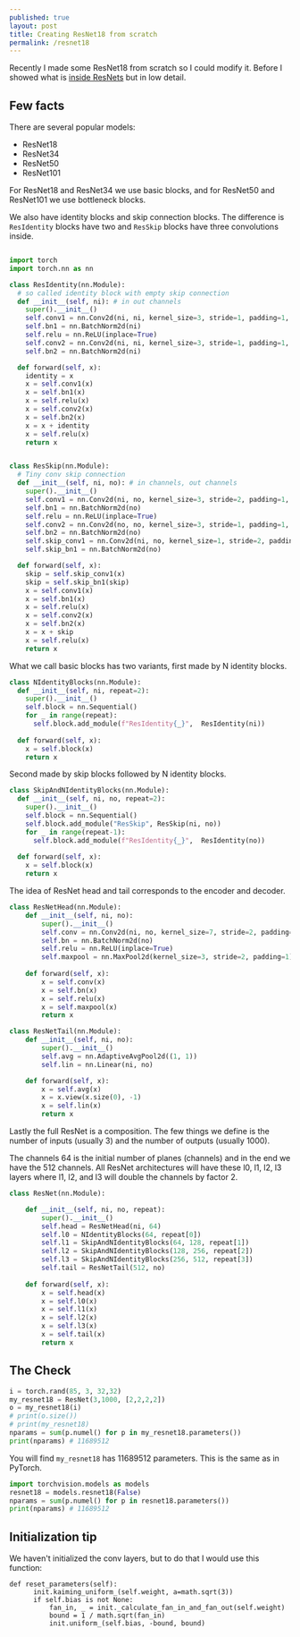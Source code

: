 ```yaml
---
published: true
layout: post
title: Creating ResNet18 from scratch
permalink: /resnet18
---
```


Recently I made some ResNet18 from scratch so I could modify it. Before I showed what is [inside ResNets](https://dejanbatanjac.github.io/2019/09/17/Resnet-inside.html) but in low detail.

## Few facts

There are several popular models: 
* ResNet18
* ResNet34
* ResNet50
* ResNet101

For ResNet18 and ResNet34 we use basic blocks, and for ResNet50 and ResNet101 we use bottleneck blocks.


We also have identity blocks and skip connection blocks. The difference is `ResIdentity` blocks have two and `ResSkip` blocks have three convolutions inside.

```python

import torch
import torch.nn as nn

class ResIdentity(nn.Module):
  # so called identity block with empty skip connection
  def __init__(self, ni): # in out channels
    super().__init__() 
    self.conv1 = nn.Conv2d(ni, ni, kernel_size=3, stride=1, padding=1, bias=False) 
    self.bn1 = nn.BatchNorm2d(ni)    
    self.relu = nn.ReLU(inplace=True)
    self.conv2 = nn.Conv2d(ni, ni, kernel_size=3, stride=1, padding=1, bias=False)
    self.bn2 = nn.BatchNorm2d(ni)    

  def forward(self, x):
    identity = x
    x = self.conv1(x)
    x = self.bn1(x)
    x = self.relu(x)
    x = self.conv2(x)
    x = self.bn2(x)
    x = x + identity
    x = self.relu(x)
    return x 


class ResSkip(nn.Module):
  # Tiny conv skip connection
  def __init__(self, ni, no): # in channels, out channels
    super().__init__() 
    self.conv1 = nn.Conv2d(ni, no, kernel_size=3, stride=2, padding=1, bias=False) 
    self.bn1 = nn.BatchNorm2d(no)    
    self.relu = nn.ReLU(inplace=True)
    self.conv2 = nn.Conv2d(no, no, kernel_size=3, stride=1, padding=1, bias=False)
    self.bn2 = nn.BatchNorm2d(no)    
    self.skip_conv1 = nn.Conv2d(ni, no, kernel_size=1, stride=2, padding=0, bias=False) 
    self.skip_bn1 = nn.BatchNorm2d(no)

  def forward(self, x):
    skip = self.skip_conv1(x)
    skip = self.skip_bn1(skip)
    x = self.conv1(x)
    x = self.bn1(x)
    x = self.relu(x)
    x = self.conv2(x)
    x = self.bn2(x)
    x = x + skip
    x = self.relu(x)
    return x

```

What we call basic blocks has two variants, first made by N identity blocks.

```python
class NIdentityBlocks(nn.Module):  
  def __init__(self, ni, repeat=2): 
    super().__init__()       
    self.block = nn.Sequential()
    for _ in range(repeat):
      self.block.add_module(f"ResIdentity{_}",  ResIdentity(ni))
    
  def forward(self, x):    
    x = self.block(x)    
    return x
```

Second made by skip blocks followed by N identity blocks.

```python
class SkipAndNIdentityBlocks(nn.Module):  
  def __init__(self, ni, no, repeat=2): 
    super().__init__()        
    self.block = nn.Sequential()
    self.block.add_module("ResSkip", ResSkip(ni, no))
    for _ in range(repeat-1):
      self.block.add_module(f"ResIdentity{_}",  ResIdentity(no))
    
  def forward(self, x):
    x = self.block(x)
    return x

```

The idea of ResNet head and tail corresponds to the encoder and decoder.
```python
class ResNetHead(nn.Module):
    def __init__(self, ni, no):
        super().__init__()        
        self.conv = nn.Conv2d(ni, no, kernel_size=7, stride=2, padding=3, bias=False)
        self.bn = nn.BatchNorm2d(no)
        self.relu = nn.ReLU(inplace=True)
        self.maxpool = nn.MaxPool2d(kernel_size=3, stride=2, padding=1)
    
    def forward(self, x):
        x = self.conv(x)
        x = self.bn(x)
        x = self.relu(x)
        x = self.maxpool(x)
        return x

class ResNetTail(nn.Module):
    def __init__(self, ni, no):
        super().__init__()
        self.avg = nn.AdaptiveAvgPool2d((1, 1))
        self.lin = nn.Linear(ni, no)

    def forward(self, x):
        x = self.avg(x)
        x = x.view(x.size(0), -1)
        x = self.lin(x)
        return x
```

Lastly the full ResNet is a composition. The few things we define is the number of inputs (usually 3) and the number of outputs (usually 1000).

The channels 64 is the initial number of planes (channels) and in the end we have the 512 channels. All ResNet architectures will have these l0, l1, l2, l3 layers where l1, l2, and l3 will double the channels by factor 2.

```python
class ResNet(nn.Module):

    def __init__(self, ni, no, repeat):
        super().__init__()
        self.head = ResNetHead(ni, 64)
        self.l0 = NIdentityBlocks(64, repeat[0])
        self.l1 = SkipAndNIdentityBlocks(64, 128, repeat[1])
        self.l2 = SkipAndNIdentityBlocks(128, 256, repeat[2])
        self.l3 = SkipAndNIdentityBlocks(256, 512, repeat[3])
        self.tail = ResNetTail(512, no)
        
    def forward(self, x):
        x = self.head(x)
        x = self.l0(x)
        x = self.l1(x)
        x = self.l2(x)
        x = self.l3(x)
        x = self.tail(x)
        return x
```

## The Check

```python
i = torch.rand(85, 3, 32,32)
my_resnet18 = ResNet(3,1000, [2,2,2,2])
o = my_resnet18(i)
# print(o.size())  
# print(my_resnet18)
nparams = sum(p.numel() for p in my_resnet18.parameters())
print(nparams) # 11689512
```

You will find `my_resnet18` has 11689512 parameters.
This is the same as in PyTorch.

```python
import torchvision.models as models
resnet18 = models.resnet18(False)
nparams = sum(p.numel() for p in resnet18.parameters())
print(nparams) # 11689512
```


## Initialization tip

We haven't initialized the conv layers, but to do that I would use this function:

```
def reset_parameters(self):
      init.kaiming_uniform_(self.weight, a=math.sqrt(3))
      if self.bias is not None:
          fan_in, _ = init._calculate_fan_in_and_fan_out(self.weight)
          bound = 1 / math.sqrt(fan_in)
          init.uniform_(self.bias, -bound, bound)
```